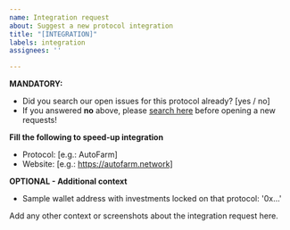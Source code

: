 ```yaml
---
name: Integration request
about: Suggest a new protocol integration
title: "[INTEGRATION]"
labels: integration
assignees: ''

---
```


**MANDATORY:**
 - Did you search our open issues for this protocol already? [yes / no]
 - If you answered **no** above, please [search here](https://github.com/wallet-now/wallet-now/labels/integration) before opening a new requests!

**Fill the following to speed-up integration**
 - Protocol: [e.g.: AutoFarm]
 - Website: [e.g.: https://autofarm.network]

**OPTIONAL - Additional context**
 - Sample wallet address with investments locked on that protocol: '0x...'

Add any other context or screenshots about the integration request here.
